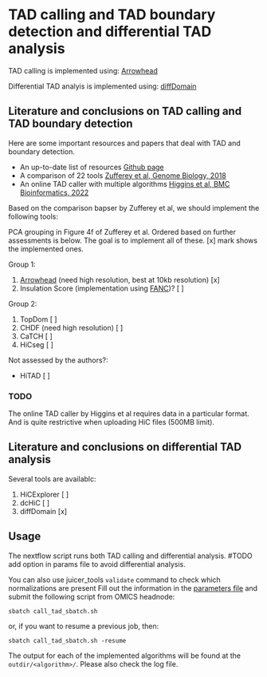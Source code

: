 # TAD calling and TAD boundary detection and differential TAD analysis

TAD calling is implemented using:
[Arrowhead](https://github.com/aidenlab/juicer/wiki/Arrowhead#defaults)

Differential TAD analyis is implemented using:
[diffDomain](https://github.com/Tian-Dechao/diffDomain)

## Literature and conclusions on TAD calling and TAD boundary detection

Here are some important resources and papers that deal with TAD and boundary detection.

- An up-to-date list of resources [Github page](https://github.com/mdozmorov/HiC_tools?tab=readme-ov-file#tad-detection-benchmarking)
- A comparison of 22 tools [Zufferey et al, Genome Biology, 2018](https://doi.org/10.1186/s13059-018-1596-9)
- An online TAD caller with multiple algorithms [Higgins et al, BMC Bioinformatics, 2022](https://doi.org/10.1186/s12859-022-05020-2)

Based on the comparison bapser by Zufferey et al, we should implement the following tools:

PCA grouping in Figure 4f of Zufferey et al. Ordered based on further assessments is below. The goal is to implement all of these. [x] mark shows the implemented ones.

Group 1:

1. [Arrowhead](https://github.com/aidenlab/juicer/wiki/Arrowhead#defaults) (need high resolution, best at 10kb resolution) [x]
2. Insulation Score (implementation using [FANC](https://fan-c.readthedocs.io/en/latest/fanc-executable/fanc-analyse-hic/domains.html))? [ ]

Group 2:

1. TopDom [ ]
2. CHDF (need high resolution) [ ]
3. CaTCH [ ]
4. HiCseg [ ]

Not assessed by the authors?:

- HiTAD [ ]

### TODO

The online TAD caller by Higgins et al requires data in a particular format. And is quite restrictive when uploading HiC files (500MB limit).

## Literature and conclusions on differential TAD analysis

Several tools are availablc:

1. HiCExplorer [ ]
2. dcHiC [ ]
3. diffDomain [x]

## Usage

The nextflow script runs both TAD calling and differential analysis. #TODO add option in params file to avoid differential analysis.

You can also use juicer_tools `validate` command to check which normalizations are present
Fill out the information in the [parameters file](./call_tad_params.yaml) and submit the following script from OMICS headnode:

    sbatch call_tad_sbatch.sh

or, if you want to resume a previous job, then:

    sbatch call_tad_sbatch.sh -resume

The output for each of the implemented algorithms will be found at the `outdir/<algorithm>/`. Please also check the log file.
